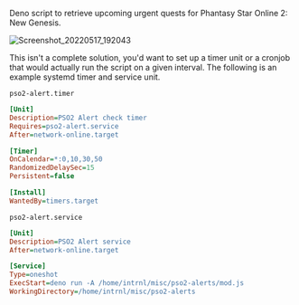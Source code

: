 Deno script to retrieve upcoming urgent quests for
Phantasy Star Online 2: New Genesis.

![Screenshot_20220517_192043](https://user-images.githubusercontent.com/20620901/168813361-71e894a6-cf34-4709-be51-b2a3d63e0c8b.png)


This isn't a complete solution, you'd want to set up a timer unit or a cronjob
that would actually run the script on a given interval. The following is an
example systemd timer and service unit.

`pso2-alert.timer`
```ini
[Unit]
Description=PSO2 Alert check timer
Requires=pso2-alert.service
After=network-online.target

[Timer]
OnCalendar=*:0,10,30,50
RandomizedDelaySec=15
Persistent=false

[Install]
WantedBy=timers.target
```

`pso2-alert.service`
```ini
[Unit]
Description=PSO2 Alert service
After=network-online.target

[Service]
Type=oneshot
ExecStart=deno run -A /home/intrnl/misc/pso2-alerts/mod.js
WorkingDirectory=/home/intrnl/misc/pso2-alerts
```
